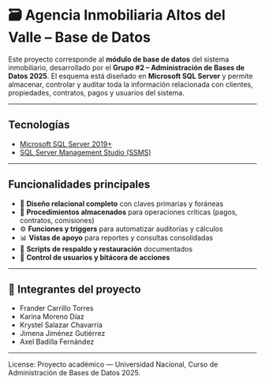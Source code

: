 # 🗃️ Agencia Inmobiliaria Altos del Valle – Base de Datos

Este proyecto corresponde al **módulo de base de datos** del sistema inmobiliario, desarrollado por el **Grupo #2 – Administración de Bases de Datos  2025**.
El esquema está diseñado en **Microsoft SQL Server** y permite almacenar, controlar y auditar toda la información relacionada con clientes, propiedades, contratos, pagos y usuarios del sistema.

---

## Tecnologías

* [Microsoft SQL Server 2019+](https://www.microsoft.com/sql-server)
* [SQL Server Management Studio (SSMS)](https://learn.microsoft.com/sql/ssms/)

---

## Funcionalidades principales

* 🧱 **Diseño relacional completo** con claves primarias y foráneas
* 🔄 **Procedimientos almacenados** para operaciones críticas (pagos, contratos, comisiones)
* ⚙️ **Funciones y triggers** para automatizar auditorías y cálculos
* 📊 **Vistas de apoyo** para reportes y consultas consolidadas
* 💾 **Scripts de respaldo y restauración** documentados
* 🔐 **Control de usuarios y bitácora de acciones**

---

## 👥 Integrantes del proyecto

* Frander Carrillo Torres
* Karina Moreno Díaz
* Krystel Salazar Chavarría
* Jimena Jiménez Gutiérrez
* Axel Badilla Fernández

---

License:
Proyecto académico — Universidad Nacional, Curso de Administración de Bases de Datos 2025.
